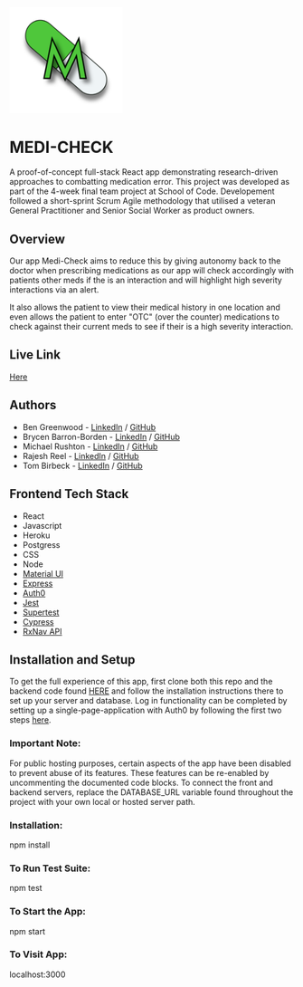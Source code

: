 <img src="./medi-check.png" width='200'/>

# MEDI-CHECK 
A proof-of-concept full-stack React app demonstrating research-driven approaches to combatting medication error. This project was developed as part of the 4-week final team project at School of Code. Developement followed a short-sprint Scrum Agile methodology that utilised a veteran General Practitioner and Senior Social Worker as product owners. 

## Overview
Our app Medi-Check aims to reduce this by giving autonomy back to the doctor when prescribing medications as our app will check accordingly with patients other meds if the is an interaction and will highlight high severity interactions via an alert.

It also allows the patient to view their medical history in one location and even allows the patient to enter "OTC" (over the counter) medications to check against their current meds to see if their is a high severity interaction.

## Live Link
[Here](https://medi-check.netlify.app/
)

## Authors

- Ben Greenwood - [LinkedIn](www.linkedin.com/in/b-p-greenwood/) / [GitHub](https://github.com/B-P-Greenwood)
- Brycen Barron-Borden - [LinkedIn](https://www.linkedin.com/in/brycenbb/) / [GitHub](https://github.com/brycenbb)
- Michael Rushton - [LinkedIn](www.linkedin.com/in/michael-rushton) / [GitHub](https://github.com/michaelrushton-dev)
- Rajesh Reel - [LinkedIn](https://www.linkedin.com/in/rajesh-reel) / [GitHub](https://www.github.com/rajesh-reel)
- Tom Birbeck - [LinkedIn](https://www.linkedin.com/in/tom-birbeck-036356248/) / [GitHub](https://github.com/TomBirbeck)

## Frontend Tech Stack
- React
- Javascript
- Heroku
- Postgress
- CSS
- Node
- [Material UI](https://mui.com/)
- [Express](https://expressjs.com/)
- [Auth0](https://auth0.com/)
- [Jest](https://jestjs.io/)
- [Supertest](https://www.npmjs.com/package/supertest)
- [Cypress](https://www.cypress.io/)
- [RxNav API](https://lhncbc.nlm.nih.gov/RxNav/)

## Installation and Setup

To get the full experience of this app, first clone both this repo and the backend code found [HERE](https://github.com/SchoolOfCode/final-project_back-end-five-guys) and follow the installation instructions there to set up your server and database. Log in functionality can be completed by setting up a single-page-application with Auth0 by following the first two steps [here](https://auth0.com/docs/quickstart/spa/react/01-login#install-the-auth0-react-sdk=).

### Important Note:
For public hosting purposes, certain aspects of the app have been disabled to prevent abuse of its features. These features can be
re-enabled by uncommenting the documented code blocks. To connect the front and backend servers, replace the DATABASE_URL variable found throughout the project with your own local or hosted server path. 

### Installation:

npm install

### To Run Test Suite:

npm test

### To Start the App:

npm start

### To Visit App:

localhost:3000
